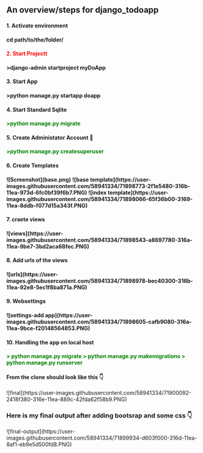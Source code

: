 <h2><b>An overview/steps for django_todoapp</b></h2>

<h4>1. Activate environment<h4>
        cd path/to/the/folder/
        <h4><font color='red'>2. Start Projectt</font><h4>
        >django-admin startproject myDoApp
<h4>3. Start App<h4>
        >python manage.py startapp doapp
<h4>4. Start Standard Sqlite<h4>
        <p style="color:green;"> >python manage.py migrate</p>
<h4>5. Create Administator Account 👤<h4>
        <p style="color:green;">  >python manage.py createsuperuser </p>
<h4>6. Create Templates<h4>
![Screenshot](base.png)
![base template](https://user-images.githubusercontent.com/58941334/71898773-2f1e5480-316b-11ea-973d-6fc0bf39f6b7.PNG)
![index template](https://user-images.githubusercontent.com/58941334/71898066-65f36b00-3169-11ea-8ddb-f077d15a343f.PNG)
<h4>7. craete views<h4>
        ![views](https://user-images.githubusercontent.com/58941334/71898543-a8697780-316a-11ea-9be7-3bd2aca68fec.PNG)
<h4>8. Add urls of the views<h4>
        ![urls](https://user-images.githubusercontent.com/58941334/71898978-bec40300-316b-11ea-92e8-5ec1f8ba871a.PNG)
<h4>9. Websettings<h4>
        ![settings-add app](https://user-images.githubusercontent.com/58941334/71898605-cafb9080-316a-11ea-9bce-f20148564853.PNG)
<h4>10. Handling the app on local host<h4>
        <p style="color:green;"> 
        > python manage.py migrate
        > python manage.py makemigrations
        > python manage.py runserver
        </p>
 <h4>From the clone should look like this 👇</h4>
     ![final](https://user-images.githubusercontent.com/58941334/71900092-2418f380-316e-11ea-889c-42fda62f58b9.PNG)   
        
<h3> Here is my final output after adding bootsrap and some css 👇</h3>
![final-output](https://user-images.githubusercontent.com/58941334/71899934-d603f000-316d-11ea-8af1-eb9e5d500fd8.PNG)
